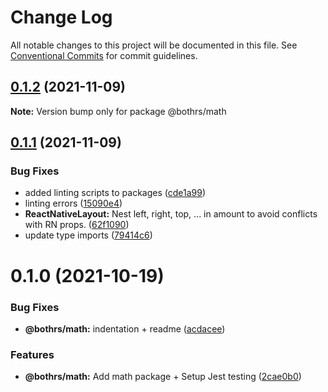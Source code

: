 # Change Log

All notable changes to this project will be documented in this file.
See [Conventional Commits](https://conventionalcommits.org) for commit guidelines.

## [0.1.2](https://github.com/bothrs/open-source/compare/@bothrs/math@0.1.1...@bothrs/math@0.1.2) (2021-11-09)

**Note:** Version bump only for package @bothrs/math





## [0.1.1](https://github.com/bothrs/open-source/compare/@bothrs/math@0.1.0...@bothrs/math@0.1.1) (2021-11-09)


### Bug Fixes

* added linting scripts to packages ([cde1a99](https://github.com/bothrs/open-source/commit/cde1a993cf288d42541e8750dc247199cae5c493))
* linting errors ([15090e4](https://github.com/bothrs/open-source/commit/15090e4dd0bbf500bfe8315d973a0c33afc42e5a))
* **ReactNativeLayout:** Nest left, right, top, ... in amount to avoid conflicts with RN props. ([62f1090](https://github.com/bothrs/open-source/commit/62f1090f60c8d7bb121a68bce40b48f1dfd03098))
* update type imports ([79414c6](https://github.com/bothrs/open-source/commit/79414c6a263ecc4408306515fe171a94824f1ec5))





# 0.1.0 (2021-10-19)


### Bug Fixes

* **@bothrs/math:** indentation + readme ([acdacee](https://github.com/bothrs/open-source/commit/acdacee9e340d831ec5952c464d97c74407e1dde))


### Features

* **@bothrs/math:** Add math package + Setup Jest testing ([2cae0b0](https://github.com/bothrs/open-source/commit/2cae0b08b01087aadeeec4938bb062b43ccd9cf9))
